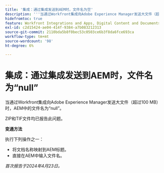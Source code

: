 ```yaml
---
title: '集成：通过集成发送到AEM时，文件名为空'
description: '''当通过Workfront集成向Adobe Experience Manager发送大文件（超过100 MB）时，AEM中的文件名为空。 ’'
hidefromtoc: true
feature: Workfront Integrations and Apps, Digital Content and Documents
exl-id: c2d15424-ae04-414f-9384-a7b083212313
source-git-commit: 2110bda5b8f0bec53c0503ce6b3f8da6fce693ca
workflow-type: tm+mt
source-wordcount: '98'
ht-degree: 6%

---
```


# 集成：通过集成发送到AEM时，文件名为“null”

当通过Workfront集成向Adobe Experience Manager发送大文件（超过100 MB）时，AEM中的文件名为“null”。

ZIP和TIF文件均已报告此问题。

**变通方法**

执行下列操作之一：

* 将文档名称映射到AEM标题。
* 直接在AEM中输入文件名。

_首次报告于2024年4月23日。_

